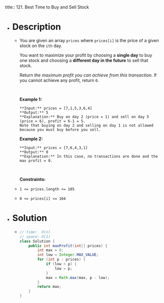 title:: 121. Best Time to Buy and Sell Stock

- # Description
	- You are given an array `prices` where `prices[i]` is the price of a given stock on the `ith` day.
	  
	  You want to maximize your profit by choosing a **single day** to buy one stock and choosing a **different day in the future** to sell that stock.
	  
	  Return *the maximum profit you can achieve from this transaction*. If you cannot achieve any profit, return `0`.
	  
	   
	  
	  **Example 1:**
	  
	  ```
	  **Input:** prices = [7,1,5,3,6,4]
	  **Output:** 5
	  **Explanation:** Buy on day 2 (price = 1) and sell on day 5 (price = 6), profit = 6-1 = 5.
	  Note that buying on day 2 and selling on day 1 is not allowed because you must buy before you sell.
	  ```
	  
	  **Example 2:**
	  
	  ```
	  **Input:** prices = [7,6,4,3,1]
	  **Output:** 0
	  **Explanation:** In this case, no transactions are done and the max profit = 0.
	  ```
	  
	   
	  
	  **Constraints:**
	- `1 <= prices.length <= 105`
	- `0 <= prices[i] <= 104`
- # Solution
	- ```java
	  // time:  O(n)
	  // space: O(1)
	  class Solution {
	      public int maxProfit(int[] prices) {
	          int max = 0;
	          int low = Integer.MAX_VALUE;
	          for (int p : prices) {
	              if (low > p) {
	                  low = p;
	              }
	              max = Math.max(max, p - low);
	          }
	          return max;
	      }
	  }
	  ```